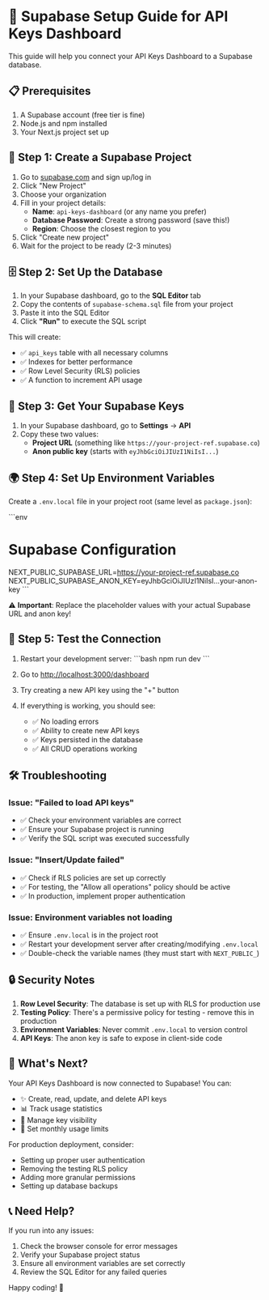 # 🚀 Supabase Setup Guide for API Keys Dashboard

This guide will help you connect your API Keys Dashboard to a Supabase database.

## 📋 Prerequisites

1. A Supabase account (free tier is fine)
2. Node.js and npm installed
3. Your Next.js project set up

## 🔧 Step 1: Create a Supabase Project

1. Go to [supabase.com](https://supabase.com) and sign up/log in
2. Click "New Project"
3. Choose your organization
4. Fill in your project details:
   - **Name**: `api-keys-dashboard` (or any name you prefer)
   - **Database Password**: Create a strong password (save this!)
   - **Region**: Choose the closest region to you
5. Click "Create new project"
6. Wait for the project to be ready (2-3 minutes)

## 🗄️ Step 2: Set Up the Database

1. In your Supabase dashboard, go to the **SQL Editor** tab
2. Copy the contents of `supabase-schema.sql` file from your project
3. Paste it into the SQL Editor
4. Click **"Run"** to execute the SQL script

This will create:

- ✅ `api_keys` table with all necessary columns
- ✅ Indexes for better performance
- ✅ Row Level Security (RLS) policies
- ✅ A function to increment API usage

## 🔑 Step 3: Get Your Supabase Keys

1. In your Supabase dashboard, go to **Settings** → **API**
2. Copy these two values:
   - **Project URL** (something like `https://your-project-ref.supabase.co`)
   - **Anon public key** (starts with `eyJhbGciOiJIUzI1NiIsI...`)

## 🌍 Step 4: Set Up Environment Variables

Create a `.env.local` file in your project root (same level as `package.json`):

\`\`\`env

# Supabase Configuration

NEXT_PUBLIC_SUPABASE_URL=https://your-project-ref.supabase.co
NEXT_PUBLIC_SUPABASE_ANON_KEY=eyJhbGciOiJIUzI1NiIsI...your-anon-key
\`\`\`

⚠️ **Important**: Replace the placeholder values with your actual Supabase URL and anon key!

## 🎯 Step 5: Test the Connection

1. Restart your development server:
   \`\`\`bash
   npm run dev
   \`\`\`

2. Go to [http://localhost:3000/dashboard](http://localhost:3000/dashboard)

3. Try creating a new API key using the "+" button

4. If everything is working, you should see:
   - ✅ No loading errors
   - ✅ Ability to create new API keys
   - ✅ Keys persisted in the database
   - ✅ All CRUD operations working

## 🛠️ Troubleshooting

### Issue: "Failed to load API keys"

- ✅ Check your environment variables are correct
- ✅ Ensure your Supabase project is running
- ✅ Verify the SQL script was executed successfully

### Issue: "Insert/Update failed"

- ✅ Check if RLS policies are set up correctly
- ✅ For testing, the "Allow all operations" policy should be active
- ✅ In production, implement proper authentication

### Issue: Environment variables not loading

- ✅ Ensure `.env.local` is in the project root
- ✅ Restart your development server after creating/modifying `.env.local`
- ✅ Double-check the variable names (they must start with `NEXT_PUBLIC_`)

## 🔒 Security Notes

1. **Row Level Security**: The database is set up with RLS for production use
2. **Testing Policy**: There's a permissive policy for testing - remove this in production
3. **Environment Variables**: Never commit `.env.local` to version control
4. **API Keys**: The anon key is safe to expose in client-side code

## 🚀 What's Next?

Your API Keys Dashboard is now connected to Supabase! You can:

- ✨ Create, read, update, and delete API keys
- 📊 Track usage statistics
- 🔐 Manage key visibility
- 🎯 Set monthly usage limits

For production deployment, consider:

- Setting up proper user authentication
- Removing the testing RLS policy
- Adding more granular permissions
- Setting up database backups

## 📞 Need Help?

If you run into any issues:

1. Check the browser console for error messages
2. Verify your Supabase project status
3. Ensure all environment variables are set correctly
4. Review the SQL Editor for any failed queries

Happy coding! 🎉
